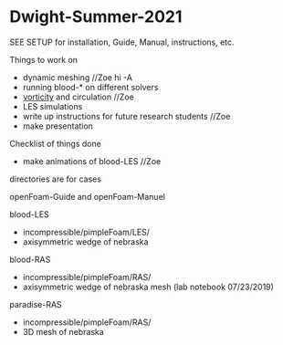 # Dwight-Summer-2021

SEE SETUP for installation, Guide, Manual, instructions, etc.

Things to work on
* dynamic meshing //Zoe hi -A
* running blood-* on different solvers
* [vorticity](https://www.youtube.com/watch?v=4wGO__XLsmg) and circulation //Zoe
* LES simulations
* write up instructions for future research students //Zoe
* make presentation

Checklist of things done
* make animations of blood-LES //Zoe

directories are for cases

openFoam-Guide and openFoam-Manuel

blood-LES
* incompressible/pimpleFoam/LES/
* axisymmetric wedge of nebraska

blood-RAS
* incompressible/pimpleFoam/RAS/
* axisymmetric wedge of nebraska mesh (lab notebook 07/23/2019)

paradise-RAS
* incompressible/pimpleFoam/RAS/
* 3D mesh of nebraska 

